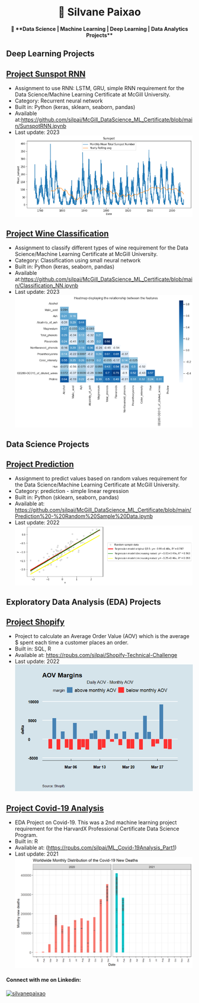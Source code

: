<h1 align="center">👋 Silvane Paixao</h1>
<h4 align="center">👯  **Data Science | Machine Learning | Deep Learning | Data Analytics Projects** </h4>

<h2 align="left"> Deep Learning Projects </h2>

## [Project Sunspot RNN](https://github.com/silpai/McGill_DataScience_ML_Certificate/blob/main/SunspotRNN.ipynb)
* Assignment to use RNN: LSTM, GRU, simple RNN requirement for the Data Science/Machine Learning Certificate at McGill University.
* Category: Recurrent neural network
* Built in: Python (keras, sklearn, seaborn, pandas)
* Available at:https://github.com/silpai/McGill_DataScience_ML_Certificate/blob/main/SunspotRNN.ipynb
* Last update: 2023
![](https://github.com/silpai/SilvanePortfolio/blob/main/Images/Sunspot%20timeSeries.png)

## [Project Wine Classification](https://github.com/silpai/McGill_DataScience_ML_Certificate/blob/main/Classification_NN.ipynb)
* Assignment to classify different types of wine requirement for the Data Science/Machine Learning Certificate at McGill University.
* Category: Classification using small neural network
* Built in: Python (keras, seaborn, pandas)
* Available at:https://github.com/silpai/McGill_DataScience_ML_Certificate/blob/main/Classification_NN.ipynb
* Last update: 2023
![](https://github.com/silpai/SilvanePortfolio/blob/main/Images/wine%20corr.png)


<h2 align="left"> Data Science Projects </h2>

## [Project Prediction](https://github.com/silpai/McGill_DataScience_ML_Certificate/blob/main/Prediction%20-%20Random%20Sample%20Data.ipynb)
* Assignment to predict values based on random values requirement for the Data Science/Machine Learning Certificate at McGill University.
* Category: prediction - simple linear regression
* Built in: Python (sklearn, seaborn, pandas)
* Available at: https://github.com/silpai/McGill_DataScience_ML_Certificate/blob/main/Prediction%20-%20Random%20Sample%20Data.ipynb
* Last update: 2022
![](https://github.com/silpai/SilvanePortfolio/blob/main/Images/random_LR.png)


<h2 align="left"> Exploratory Data Analysis (EDA) Projects </h2>

## [Project Shopify](https://github.com/silpai/ShopifyChallenge)
* Project to calculate an Average Order Value (AOV) which is the average $ spent each time a customer places an order.
* Built in: SQL, R 
* Available at: https://rpubs.com/silpai/Shopify-Technical-Challenge
* Last update: 2022
![](https://github.com/silpai/SilvanePortfolio/blob/main/Images/AOV%20Margins.png) 

## [Project Covid-19 Analysis](https://github.com/silpai/Machine-Learning---Covid-19)
* EDA Project on Covid-19. This was a 2nd machine learning project requirement for the HarvardX Professional Certificate Data Science Program.
* Built in: R 
* Available at: (https://rpubs.com/silpai/ML_Covid-19Analysis_Part1)
* Last update: 2021
![](https://github.com/silpai/SilvanePortfolio/blob/main/Images/Covid_19Deaths2020.png)
</a> </p>

<h4 align="left">Connect with me on Linkedin:</h4>
<p align="left">
<a href="https://linkedin.com/in/silvanepaixao" target="blank"><img align="center" src="https://raw.githubusercontent.com/rahuldkjain/github-profile-readme-generator/master/src/images/icons/Social/linked-in-alt.svg" alt="silvanepaixao" height="30" width="40" /></a>
</p>
